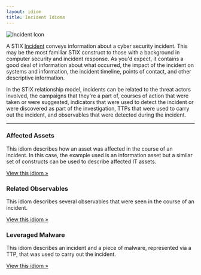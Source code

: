 ```yaml
---
layout: idiom
title: Incident Idioms
---
```


<img src="/images/Incident.png" class="component-img" alt="Incident Icon" />

A STIX [Incident](/data-model/{{site.current_version}}/incident/IncidentType) conveys information about a cyber security incident. This may be the most familiar STIX construct to those with a background in computer security and incident response. As you'd expect, it contains a good deal of information about what occurred, the impact of the incident on systems and information, the incident timeline, points of contact, and other descriptive information.

In the STIX relationship model, incidents can be related to the threat actors involved, the campaigns that they're a part of, courses of action that were taken or were suggested, indicators that were used to detect the incident or were discovered as part of the investigation, TTPs that were used to carry out the incident, and observables that were detected during the incident.

<hr class="separator" />

### Affected Assets

This idiom describes how an asset was affected in the course of an incident. In this case, the example used is an information asset but a similar set of constructs can be used to describe affected IT assets.

[View this idiom »](affected-assets)

### Related Observables

This idiom describes several observables that were seen in the course of an incident.

[View this idiom »](related-observables)

### Leveraged Malware

This idiom describes an incident and a piece of malware, represented via a TTP, that was used to carry out the incident.

[View this idiom »](incident-malware)